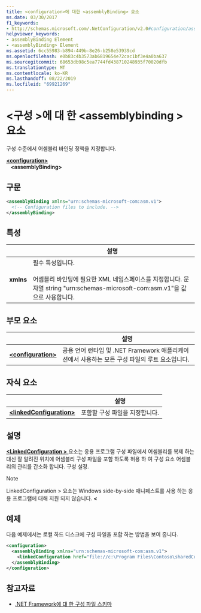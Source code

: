 ```yaml
---
title: <configuration>에 대한 <assemblyBinding> 요소
ms.date: 03/30/2017
f1_keywords:
- http://schemas.microsoft.com/.NetConfiguration/v2.0#configuration/assemblyBinding
helpviewer_keywords:
- assemblyBinding Element
- <assemblyBinding> Element
ms.assetid: 6cc55983-b894-449b-8e26-b258e53939cd
ms.openlocfilehash: e0b83c4b3573ab6819654e72cac1bf3e4a0ba637
ms.sourcegitcommit: 68653db98c5ea7744fd438710248935f70020dfb
ms.translationtype: MT
ms.contentlocale: ko-KR
ms.lasthandoff: 08/22/2019
ms.locfileid: "69921269"
---
```

# <a name="assemblybinding-element-for-configuration"></a>\<구성 >에 대 한 \<assemblybinding > 요소

구성 수준에서 어셈블리 바인딩 정책을 지정합니다.

[ **\<configuration>** ](configuration-element.md)   
&nbsp;&nbsp; **\<assemblyBinding>**

## <a name="syntax"></a>구문

```xml
<assemblyBinding xmlns="urn:schemas-microsoft-com:asm.v1">
  <!-- Configuration files to include. -->
</assemblyBinding>
```

## <a name="attribute"></a>특성

|           | 설명 |
| --------- | ----------- |
| **xmlns** | 필수 특성입니다.<br><br>어셈블리 바인딩에 필요한 XML 네임스페이스를 지정합니다. 문자열 string "urn:schemas-microsoft-com:asm.v1"을 값으로 사용합니다. |

## <a name="parent-element"></a>부모 요소

|     | 설명 |
| --- | ----------- |
| [ **\<configuration>** ](configuration-element.md) | 공용 언어 런타임 및 .NET Framework 애플리케이션에서 사용하는 모든 구성 파일의 루트 요소입니다. |

## <a name="child-element"></a>자식 요소

|     | 설명 |
| --- | ----------- |
| [ **\<linkedConfiguration>** ](linkedconfiguration-element.md) | 포함할 구성 파일을 지정합니다. |

## <a name="remarks"></a>설명

[ **\<LinkedConfiguration >** ](linkedconfiguration-element.md) 요소는 응용 프로그램 구성 파일에서 어셈블리를 복제 하는 대신 잘 알려진 위치에 어셈블리 구성 파일을 포함 하도록 허용 하 여 구성 요소 어셈블리의 관리를 간소화 합니다. 구성 설정.

> [!NOTE]
> LinkedConfiguration > 요소는 Windows side-by-side 매니페스트를 사용 하는 응용 프로그램에 대해 지원 되지 않습니다.  **\<**

## <a name="example"></a>예제

다음 예제에서는 로컬 하드 디스크에 구성 파일을 포함 하는 방법을 보여 줍니다.

```xml
<configuration>
  <assemblyBinding xmlns="urn:schemas-microsoft-com:asm.v1">
    <linkedConfiguration href="file://c:\Program Files\Contoso\sharedConfig.xml" />
  </assemblyBinding>
</configuration>
```

## <a name="see-also"></a>참고자료

- [.NET Framework에 대 한 구성 파일 스키마](index.md)
